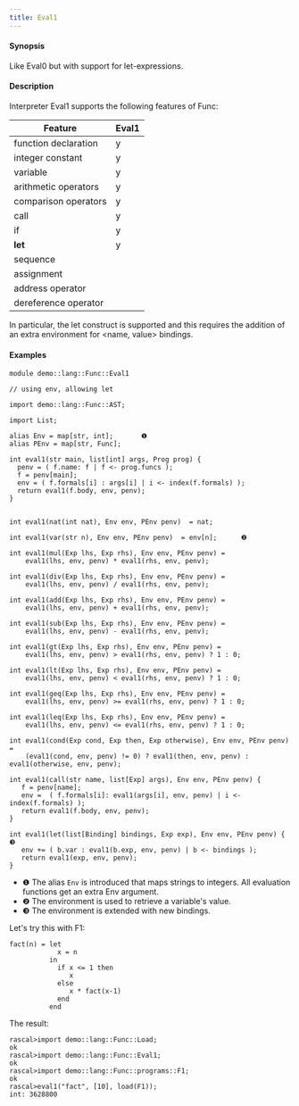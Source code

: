 ```yaml
---
title: Eval1
---
```


#### Synopsis

Like Eval0 but with support for let-expressions.


#### Description

Interpreter Eval1 supports the following features of Func: 


| Feature              | Eval1 |
| --- | --- |
| function declaration | y |
| integer constant     | y |
| variable             | y |
| arithmetic operators | y |
| comparison operators | y |
| call                 | y |
| if                   | y |
| __let__              | y |
| sequence             |
| assignment           |
| address operator     |
| dereference operator |




In particular, the let construct is supported and this requires the addition
of an extra environment for <name, value> bindings.

#### Examples


```rascal 
module demo::lang::Func::Eval1

// using env, allowing let

import demo::lang::Func::AST;

import List;

alias Env = map[str, int];       ❶  
alias PEnv = map[str, Func];

int eval1(str main, list[int] args, Prog prog) {
  penv = ( f.name: f | f <- prog.funcs );
  f = penv[main];
  env = ( f.formals[i] : args[i] | i <- index(f.formals) ); 
  return eval1(f.body, env, penv);
}


int eval1(nat(int nat), Env env, PEnv penv)  = nat;

int eval1(var(str n), Env env, PEnv penv)  = env[n];      ❷  

int eval1(mul(Exp lhs, Exp rhs), Env env, PEnv penv) = 
    eval1(lhs, env, penv) * eval1(rhs, env, penv);
    
int eval1(div(Exp lhs, Exp rhs), Env env, PEnv penv) = 
    eval1(lhs, env, penv) / eval1(rhs, env, penv);
    
int eval1(add(Exp lhs, Exp rhs), Env env, PEnv penv) = 
    eval1(lhs, env, penv) + eval1(rhs, env, penv);
    
int eval1(sub(Exp lhs, Exp rhs), Env env, PEnv penv) = 
    eval1(lhs, env, penv) - eval1(rhs, env, penv);
    
int eval1(gt(Exp lhs, Exp rhs), Env env, PEnv penv) = 
    eval1(lhs, env, penv) > eval1(rhs, env, penv) ? 1 : 0;
    
int eval1(lt(Exp lhs, Exp rhs), Env env, PEnv penv) = 
    eval1(lhs, env, penv) < eval1(rhs, env, penv) ? 1 : 0;
    
int eval1(geq(Exp lhs, Exp rhs), Env env, PEnv penv) = 
    eval1(lhs, env, penv) >= eval1(rhs, env, penv) ? 1 : 0;
    
int eval1(leq(Exp lhs, Exp rhs), Env env, PEnv penv) = 
    eval1(lhs, env, penv) <= eval1(rhs, env, penv) ? 1 : 0;
  
int eval1(cond(Exp cond, Exp then, Exp otherwise), Env env, PEnv penv) =             
    (eval1(cond, env, penv) != 0) ? eval1(then, env, penv) : eval1(otherwise, env, penv);
                 
int eval1(call(str name, list[Exp] args), Env env, PEnv penv) {
   f = penv[name];
   env =  ( f.formals[i]: eval1(args[i], env, penv) | i <- index(f.formals) );
   return eval1(f.body, env, penv);
}
         
int eval1(let(list[Binding] bindings, Exp exp), Env env, PEnv penv) {      ❸  
   env += ( b.var : eval1(b.exp, env, penv) | b <- bindings );  
   return eval1(exp, env, penv);  
}

```

                
* ❶  The alias `Env` is introduced that maps strings to integers.
    All evaluation functions get an extra Env argument.
* ❷  The environment is used to retrieve a variable's value.
* ❸  The environment is extended with new bindings.


Let's try this with F1:
```rascal
fact(n) = let
	        x = n
          in
	        if x <= 1 then 
	           x 
	        else 
		       x * fact(x-1)
	        end
	      end
```

The result:

```rascal-shell 
rascal>import demo::lang::Func::Load;
ok
rascal>import demo::lang::Func::Eval1;
ok
rascal>import demo::lang::Func::programs::F1;
ok
rascal>eval1("fact", [10], load(F1));
int: 3628800
```


